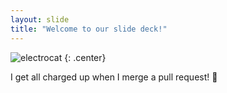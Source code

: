 ```yaml
---
layout: slide
title: "Welcome to our slide deck!"
---
```


![electrocat](https://octodex.github.com/images/electrocat.png)
{: .center}

I get all charged up when I merge a pull request! :battery:
